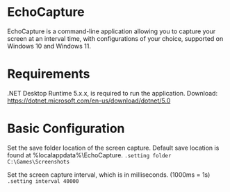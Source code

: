 # EchoCapture

EchoCapture is a command-line application allowing you to capture your screen at an
interval time, with configurations of your choice, supported on Windows 10 and Windows 11.

# Requirements

.NET Desktop Runtime 5.x.x, is required to run the application.
Download: https://dotnet.microsoft.com/en-us/download/dotnet/5.0

# Basic Configuration

Set the save folder location of the screen capture.
Default save location is found at %localappdata%\EchoCapture.
```.setting folder C:\Games\Screenshots```

Set the screen capture interval, which is in milliseconds. (1000ms = 1s)
```.setting interval 40000  ```
